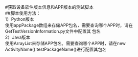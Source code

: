 #获取设备软件版本信息和APP版本的测试脚本  
##脚本使用方法：  
1）Python版本  
使用appPackage数组来存储APP包名，需要查询哪个APP时，请在GetTestVersionInformation.py文件中配置其 包名  
2）Java版本  
使用ArrayList来存储APP包名，需要查询哪个APP时，请在new ActivityName().testPackageName()进行配置其包名  

